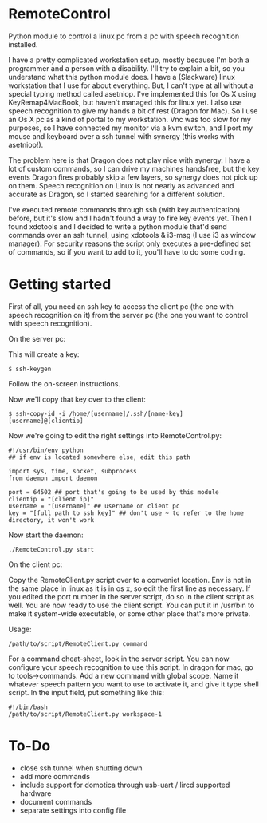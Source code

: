 RemoteControl
=============

Python module to control a linux pc from a pc with speech recognition installed.

I have a pretty complicated workstation setup, mostly because I'm both a programmer and a person with a disability. I'll try to explain a bit, so you understand what this python module does. I have a (Slackware) linux workstation that I use for about everything. But, I can't type at all without a special typing method called asetniop. I've implemented this for Os X using KeyRemap4MacBook, but haven't managed this for linux yet. I also use speech recognition to give my hands a bit of rest (Dragon for Mac). So I use an Os X pc as a kind of portal to my workstation. Vnc was too slow for my purposes, so I have connected my monitor via a kvm switch, and I port my mouse and keyboard over a ssh tunnel with synergy (this works with asetniop!).

The problem here is that Dragon does not play nice with synergy. I have a lot of custom commands, so I can drive my machines handsfree, but the key events Dragon fires probably skip a few layers, so synergy does not pick up on them. Speech recognition on Linux is not nearly as advanced and accurate as Dragon, so I started searching for a different solution.

I've executed remote commands through ssh (with key authentication) before, but it's slow and I hadn't found a way to fire key events yet. Then I found xdotools and I decided to write a python module that'd send commands over an ssh tunnel, using xdotools & i3-msg (I use i3 as window manager). For security reasons the script only executes a pre-defined set of commands, so if you want to add to it, you'll have to do some coding.

Getting started
============
First of all, you need an ssh key to access the client pc (the one with speech recognition on it) from the server pc (the one you want to control with speech recognition). 

On the server pc:

This will create a key:

    $ ssh-keygen

Follow the on-screen instructions.

Now we'll copy that key over to the client:

    $ ssh-copy-id -i /home/[username]/.ssh/[name-key] [username]@[clientip]

Now we're going to edit the right settings into RemoteControl.py:

    #!/usr/bin/env python 
    ## if env is located somewhere else, edit this path
 
    import sys, time, socket, subprocess
    from daemon import daemon

    port = 64502 ## port that's going to be used by this module
    clientip = "[client ip]"
    username = "[username]" ## username on client pc
    key = "[full path to ssh key]" ## don't use ~ to refer to the home directory, it won't work

Now start the daemon:
    
    ./RemoteControl.py start

On the client pc:

Copy the RemoteClient.py script over to a conveniet location. Env is not in the same place in linux as it is in os x, so edit the first line as necessary. If you edited the port number in the server script, do so in the client script as well. You are now ready to use the client script. You can put it in /usr/bin to make it system-wide executable, or some other place that's more private. 

Usage:

    /path/to/script/RemoteClient.py command

For a command cheat-sheet, look in the server script. You can now configure your speech recognition to use this script. In dragon for mac, go to tools->commands. Add a new command with global scope. Name it whatever speech pattern you want to use to activate it, and give it type shell script. In the input field, put something like this:

    #!/bin/bash
    /path/to/script/RemoteClient.py workspace-1


To-Do
============
* close ssh tunnel when shutting down
* add more commands
* include support for domotica through usb-uart / lircd supported hardware
* document commands
* separate settings into config file

